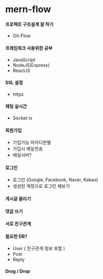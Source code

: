 # mern-flow

#### 프로젝트 구조설계 잘 하기
- Git-Flow

#### 프레임워크 사용위한 공부
- JavaScript
- NodeJS(Express)
- ReactJS

#### SSL 설정
- https

#### 채팅 실시간
- Socket io 

#### 회원가입
- 가입가능 아이디판별
- 가입시 메일전송
- 메일서버?

#### 로그인
- 로그인 (Google, Facebook, Naver, Kakao)
- 생성된 계정으로 로그인 해보기

#### 게시글 올리기

#### 댓글 쓰기

#### 서로 친구관계

#### 필요한 DB?
- User ( 친구관계 정보 포함 )
- Post
- Reply

#### Drag / Drop
